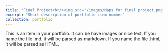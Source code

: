 ```yaml
---
title: "Final Project<br/><img src='/images/Maps for final project.png'><img src='/images/Maps for final project_2.png'>"
excerpt: "Short description of portfolio item number"
collection: portfolio
---
```

This is an item in your portfolio. It can be have images or nice text. If you name the file .md, it will be parsed as markdown. If you name the file .html, it will be parsed as HTML.
 
